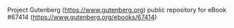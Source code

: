 Project Gutenberg (https://www.gutenberg.org) public repository for
eBook #67414 (https://www.gutenberg.org/ebooks/67414)
